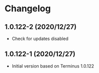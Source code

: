 # Changelog

## 1.0.122-2 (2020/12/27)

* Check for updates disabled

## 1.0.122-1 (2020/12/27)

* Initial version based on Terminus 1.0.122
